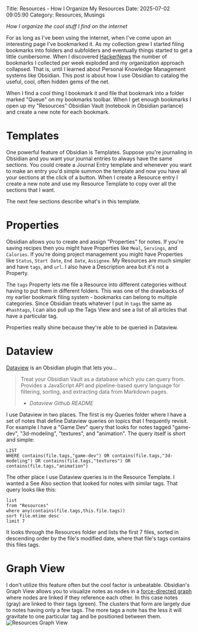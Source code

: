 Title: Resources - How I Organize My Resources
Date: 2025-07-02 09:05:90
Category: Resources, Musings

*How I organize the cool stuff I find on the internet*

For as long as I've been using the internet, when I've come upon an interesting page I've bookmarked it. As my collection grew I started filing bookmarks into folders and subfolders and eventually things started to get a little cumbersome. When I discovered [HackerNews](https://news.ycominator.com) the number of bookmarks I collected per week exploded and my organization approach collapsed. That is, until I learned about Personal Knowledge Management systems like Obsidian. This post is about how I use Obsidian to catalog the useful, cool, often hidden gems of the net. 

When I find a cool thing I bookmark it and file that bookmark into a folder marked "Queue" on my bookmarks toolbar. When I get enough bookmarks I open up my "Resources" Obsidian Vault (notebook in Obsidian parlance) and create a new note for each bookmark. 

# Templates
One powerful feature of Obsidian is Templates. Suppose you're journaling in Obsidian and you want your journal entries to always have the same sections. You could create a Journal Entry template and whenever you want to make an entry you'd simple summon the template and now you have all your sections at the click of a button. When I create a Resource entry I create a new note and use my Resource Template to copy over all the sections that I want. 

The next few sections describe what's in this template.

# Properties
Obsidian allows you to create and assign "Properties" for notes. If you're saving recipes then you might have Properties like `Meal`, `Servings`, and `Calories`. If you're doing project management you might have Properties like `Status`, `Start Date`, `End Date`, `Assignee`. My Resources are much simpler and have `tags`, and `url`. I also have a Description area but it's not a Property.

The `tags` Property lets me file a Resource into different categories without having to put them in different folders. This was one of the drawbacks of my earlier bookmark filing system - bookmarks can belong to multiple categories. Since Obsidian treats whatever I put in `tags` the same as `#hashtags`, I can also pull up the Tags View and see a list of all articles that have a particular tag. 

Properties really shine because they're able to be queried in Dataview.

# Dataview
[Dataview](https://github.com/blacksmithgu/obsidian-dataview) is an Obsidian plugin that lets you...

> Treat your Obsidian Vault as a database which you can query from. Provides a JavaScript API and pipeline-based query language for filtering, sorting, and extracting data from Markdown pages.
>  - *Dataview Github README*

I use Dataview in two places. The first is my Queries folder where I have a set of notes that define Dataview queries on topics that I frequently revisit. For example I have a "Game Dev" query that looks for notes tagged "game-dev", "3d-modeling", "textures", and "animation". The query itself is short and simple:
``` Dataview
LIST
WHERE contains(file.tags,"game-dev") OR contains(file.tags,"3d-modeling") OR contains(file.tags,"textures") OR contains(file.tags,"animation")
```

The other place I use Dataview queries is in the Resource Template. I wanted a See Also section that looked for notes with similar tags. That query looks like this:
```dataview
list
from "Resources"
where any(contains(file.tags,this.file.tags))
sort file.mtime desc
limit 7
```

It looks through the Resources folder and lists the first 7 files, sorted in descending order by the file's modified date, where that file's tags contains this files tags. 

# Graph View

I don't utilize this feature often but the cool factor is unbeatable.
Obsidian's Graph View allows you to visualize notes as nodes in a [force-directed graph](https://en.wikipedia.org/wiki/Force-directed_graph_drawing) where nodes are linked if they reference each other. In this case notes (gray) are linked to their tags (green). The clusters that form are largely due to notes having only a few tags. The more tags a note has the less it will gravitate to one particular tag and be positioned between them. 
![Resources Graph View](https://external-content.duckduckgo.com/iu/?u=http%3A%2F%2Fdrive.google.com/uc?id=1Cbs3IEXvtpi1KyusybyrdJXDIjZxSNjK)
